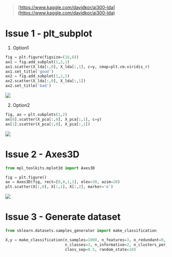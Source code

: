 > [https://www.kaggle.com/davidkor/ai300-lda](https://www.kaggle.com/davidkor/ai300-lda)

# Issue 1 - plt_subplot

1. Option1

```python
fig = plt.figure(figsize=(16,6))
ax1 = fig.add_subplot(1,2,1)
ax1.scatter(X_lda[:,0], X_lda[:,1], c=y, cmap=plt.cm.viridis_r)
ax1.set_title('good')
ax2 = fig.add_subplot(1,2,2)
ax2.scatter(X_lda[:,0], X_lda[:,1])
ax2.set_title('bad')
```
![](https://user-images.githubusercontent.com/26485327/46123449-8855c380-c259-11e8-8679-81b704ac977a.png)

2. Option2 

```python
fig, ax = plt.subplots(1,2)
ax[0].scatter(X_pca[:,0], X_pca[:,1], c=y)
ax[1].scatter(X_pca[:,0], X_pca[:,1])
```
![](https://user-images.githubusercontent.com/26485327/46123454-8e4ba480-c259-11e8-8d87-572e5ed5a855.png)

# Issue 2 - Axes3D

```python
from mpl_toolkits.mplot3d import Axes3D
```

```python
fig = plt.figure()
ax = Axes3D(fig, rect=[0,0,1,1], elev=30, azim=20)
plt.scatter(X[:,0], X[:,1], X[:,2], marker='o')
```
![](https://user-images.githubusercontent.com/26485327/46123367-006fb980-c259-11e8-8a24-fe442c0d2558.png)

# Issue 3 - Generate dataset

```python
from sklearn.datasets.samples_generator import make_classification
```
```python
X,y = make_classification(n_samples=1000, n_features=3, n_redundant=0, 
                          n_classes=3, n_informative=2, n_clusters_per_class=1, 
                          class_sep=0.5, random_state=10)
```
